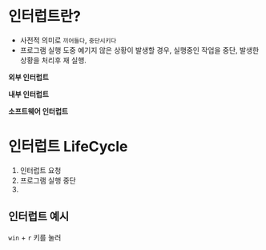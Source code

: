 # 인터럽트란?

- 사전적 의미로 `끼어들다`, `중단시키다`
- 프로그램 실행 도중 예기지 않은 상황이 발생할 경우, 실행중인 작업을 중단, 발생한 상황을 처리후 재 실행.

**외부 인터럽트**

**내부 인터럽트**

**소프트웨어 인터럽트**


# 인터럽트 LifeCycle

1. 인터럽트 요청
2. 프로그램 실행 중단
3. 
## 인터럽트 예시
`win` + `r` 키를 눌러 